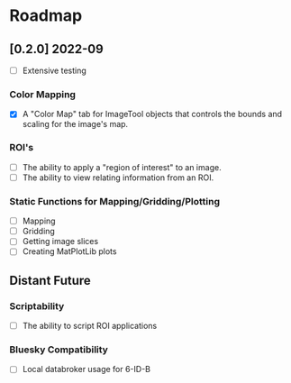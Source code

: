 # Roadmap

## [0.2.0] 2022-09

- [ ] Extensive testing

### Color Mapping
- [X] A "Color Map" tab for ImageTool objects that controls the bounds and scaling for the image's map.

### ROI's
- [ ] The ability to apply a "region of interest" to an image.
- [ ] The ability to view relating information from an ROI.

### Static Functions for Mapping/Gridding/Plotting
- [ ] Mapping
- [ ] Gridding
- [ ] Getting image slices
- [ ] Creating MatPlotLib plots

## Distant Future

### Scriptability
- [ ] The ability to script ROI applications

### Bluesky Compatibility
- [ ] Local databroker usage for 6-ID-B